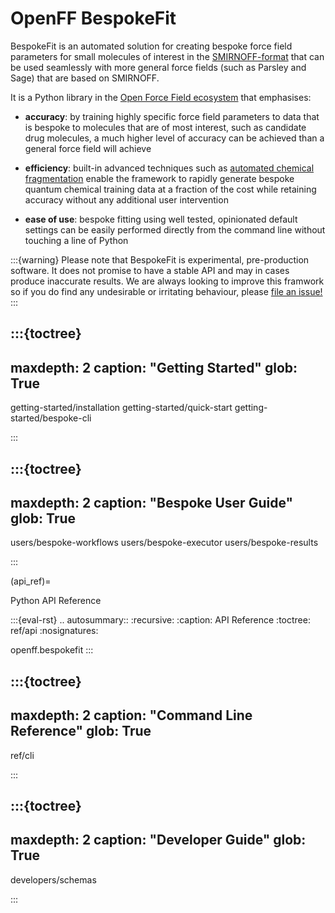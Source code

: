 # OpenFF BespokeFit

BespokeFit is an automated solution for creating bespoke force field parameters for 
small molecules of interest in the [SMIRNOFF-format] that can be used seamlessly with
more general force fields (such as Parsley and Sage) that are based on SMIRNOFF. 

It is a Python library in the [Open Force Field ecosystem] that emphasises:

* **accuracy**: by training highly specific force field parameters to data that is bespoke
  to molecules that are of most interest, such as candidate drug molecules, a much higher level
  of accuracy can be achieved than a general force field will achieve

* **efficiency**: built-in advanced techniques such as [automated chemical fragmentation] enable
  the framework to rapidly generate bespoke quantum chemical training data at a fraction of the cost 
  while retaining accuracy without any additional user intervention

* **ease of use**: bespoke fitting using well tested, opinionated default settings can be easily performed
  directly from the command line without touching a line of Python 

:::{warning}
Please note that BespokeFit is experimental, pre-production software. It does
not promise to have a stable API and may in cases produce inaccurate results. 
We are always looking to improve this framwork so if you do find any undesirable 
or irritating behaviour, please [file an issue!]
:::

[Open Force Field ecosystem]: https://openforcefield.org/software/#core-infrastructure
[SMIRNOFF-format]: https://openforcefield.github.io/standards/standards/smirnoff/
[automated chemical fragmentation]: https://fragmenter.readthedocs.io/en/latest/
[file an issue!]: https://github.com/openforcefield/openff-bespokefit/issues/new/choose

:::{toctree}
---
maxdepth: 2
caption: "Getting Started"
glob: True
---

getting-started/installation
getting-started/quick-start
getting-started/bespoke-cli

:::


:::{toctree}
---
maxdepth: 2
caption: "Bespoke User Guide"
glob: True
---

users/bespoke-workflows
users/bespoke-executor
users/bespoke-results

:::

(api_ref)=
<!-- This matches the styling of a toctree caption as of Sphinx 4.2.0 -->
<div class="toctree-wrapper"><p class="caption" role="heading"><span class="caption-text">
Python API Reference
</span></p></div>

<!--
The autosummary directive renders to rST,
so we must use eval-rst here
-->
:::{eval-rst}
.. autosummary::
   :recursive:
   :caption: API Reference
   :toctree: ref/api
   :nosignatures:

   openff.bespokefit
:::

:::{toctree}
---
maxdepth: 2
caption: "Command Line Reference"
glob: True
---

ref/cli

:::

:::{toctree}
---
maxdepth: 2
caption: "Developer Guide"
glob: True
---

developers/schemas

:::
